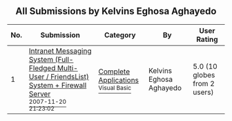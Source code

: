 ﻿<div align="center">

## All Submissions by Kelvins Eghosa Aghayedo

</div>

No.  | Submission | Category | By   | User Rating
---- | ---------- | -------- | ---- | -----------
1 | [Intranet Messaging System \(Full\-Fledged Multi\-User / FriendsList\) System \+ Firewall Server<br /><sup>2007-11-20 21:23:02</sup>](https://github.com/Planet-Source-Code/kelvins-eghosa-aghayedo-intranet-messaging-system-full-fledged-multi-user-friendslist-syst__1-69655) | [Complete Applications<br /><sup>Visual Basic</sup>](../ByCategory/complete-applications__1-27.md) | Kelvins Eghosa Aghayedo | 5.0 (10 globes from 2 users)
